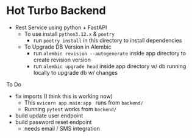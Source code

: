 # Hot Turbo Backend

* Rest Service using python + FastAPI
    * To use install `python3.12.x` & `poetry`
        * run `poetry install` in this directory to install dependencies
    * To Upgrade DB Version in Alembic
        * run `alembic revision --autogenerate` inside app directory to create revision version
        * run `alembic upgrade head` inside app directory w/ db running locally to upgrade db w/ changes

To Do
* fix imports (I think this is working now)
    * This `uvicorn app.main:app ` runs from `backend/`
    * Running `pytest` works from `backend/`
* build update user endpoint
* build password reset endpoint
    * needs email / SMS integration

